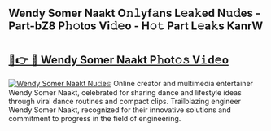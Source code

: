## Wendy Somer Naakt O𝚗𝚕yf𝚊ns L𝚎a𝚔ed N𝚞𝚍es - Part-bZ8 P𝚑𝚘tos Vi𝚍𝚎o - H𝚘𝚝 Part L𝚎a𝚔s KanrW

# <h2><a href="http://kf9elr.oniu.top/?m=Wendy+Somer+Naakt">🔗👉 🔴 Wendy Somer Naakt P𝚑ot𝚘𝚜 V𝚒d𝚎o</a></h2>

[![Wendy Somer Naakt Nu𝚍e𝚜](https://i.imgur.com/0qMVB7G.gif)](http://kf9elr.oniu.top/?m=Wendy+Somer+Naakt)
Online creator and multimedia entertainer Wendy Somer Naakt, celebrated for sharing dance and lifestyle ideas through viral dance routines and compact clips. Trailblazing engineer Wendy Somer Naakt, recognized for their innovative solutions and commitment to progress in the field of engineering.  
